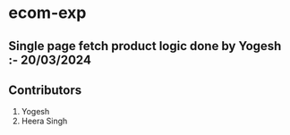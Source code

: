 # ecom-exp
## Single page fetch product logic done by Yogesh :- 20/03/2024
## Contributors

1. Yogesh
2. Heera Singh